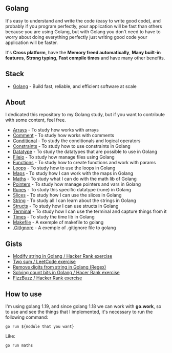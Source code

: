 ## Golang

It's easy to understand and write the code (easy to write good code), and probably if you program perfectly, your application will be fast than others because you are using Golang, but with Golang you don't need to have to worry about doing everything perfectly just writing good code your application will be faster.

It's **Cross platform**, have the **Memory freed automatically**, **Many built-in features**, **Strong typing**, **Fast compile times** and have many other benefits.

## Stack

- [Golang](https://go.dev) - Build fast, reliable, and efficient software at scale

## About

I dedicated this repository to my Golang study, but if you want to contribute with some content, feel free.

- [Arrays](https://github.com/PedroGaletti/golang/tree/main/arrays/main.go) - To study how works with arrays
- [Comment](https://github.com/PedroGaletti/golang/tree/main/comment/main.go) - To study how works with comments
- [Conditional](https://github.com/PedroGaletti/golang/tree/main/conditional/main.go) - To study the conditionals and logical operators
- [Constraints](https://github.com/PedroGaletti/golang/tree/main/constraints/main.go) - To study how to use constraints in Golang
- [Datatype](https://github.com/PedroGaletti/golang/tree/main/datatype/main.go) - To study the datatypes that are possible to use in Golang
- [Fileio](https://github.com/PedroGaletti/golang/tree/main/fileio/main.go) - To study how manage files using Golang
- [Functions](https://github.com/PedroGaletti/golang/tree/main/functions/main.go) - To study how to create functions and work with params
- [Loops](https://github.com/PedroGaletti/golang/tree/main/loops/main.go) - To study how to use the loops in Golang
- [Maps](https://github.com/PedroGaletti/golang/tree/main/maps/main.go) - To study how I can work with the maps in Golang
- [Maths](https://github.com/PedroGaletti/golang/tree/main/maths/main.go) - To study what I can do with the math lib of Golang
- [Pointers](https://github.com/PedroGaletti/golang/tree/main/pointers/main.go) - To study how manage pointers and vars in Golang
- [Runes](https://github.com/PedroGaletti/golang/tree/main/runes/main.go) - To study this specific datatype (rune) in Golang
- [Slices](https://github.com/PedroGaletti/golang/tree/main/slices/main.go) - To study how I can use the slices in Golang
- [String](https://github.com/PedroGaletti/golang/tree/main/string/main.go) - To study all I can learn about the strings in Golang
- [Structs](https://github.com/PedroGaletti/golang/tree/main/structs/main.go) - To study how I can use structs in Golang
- [Terminal](https://github.com/PedroGaletti/golang/tree/main/terminal/main.go) - To study how I can use the terminal and capture things from it
- [Times](https://github.com/PedroGaletti/golang/tree/main/times/main.go) - To study the time lib in Golang
- [Makefile](https://github.com/PedroGaletti/golang/tree/main/makefile) - A exemple of makefile to golang
- [.GitIgnore](https://github.com/PedroGaletti/golang/tree/main/.gitignore) - A exemple of .gitignore file to golang

## Gists

- [Modify string in Golang / Hacker Rank exercise](https://gist.github.com/PedroGaletti/f293c73a4fa696dfd11a76972e3db6e0)
- [Two sum / LeetCode exercise](https://gist.github.com/PedroGaletti/ab48bf2414391ae1b2badb0627f55dfb)
- [Remove digits from string in Golang (Regex)](https://gist.github.com/PedroGaletti/ac2e106d6808079c27fb6c4f364137c8)
- [Solving count bits in Golang / Hacer Rank exercise](https://gist.github.com/PedroGaletti/97ad7f39dbcb81f92963c499581e6248)
- [FizzBuzz / Hacker Rank exercise](https://gist.github.com/PedroGaletti/fd1fa4bf36f2a2e14d4f7ea924337a62)

## How to use

I'm using golang 1.19, and since golang 1.18 we can work with **go.work**, so to use and see the things that I implemented, it's necessary to run the following command:

```
go run ${module that you want}
```

Like:

```
go run maths
```
